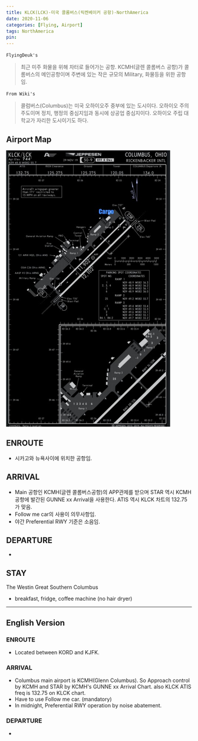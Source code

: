 ```yaml
---
title: KLCK(LCK)-미국 콜롬버스(릭켄베이커 공항)-NorthAmerica
date: 2020-11-06
categories: [Flying, Airport]
tags: NorthAmerica
pin:
---
```



`FlyingDeuk's`
>최근 미주 화물을 위해 차터로 들어가는 공항.
>KCMH(글렌 콜롬버스 공항)가 콜롬버스의 메인공항이며 주변에 있는 작은 규모의 Military, 화물등을 위한 공항임.

`From Wiki's`
>콜럼버스(Columbus)는 미국 오하이오주 중부에 있는 도시이다. 오하이오 주의 주도이며 정치, 행정의 중심지임과 동시에 상공업 중심지이다. 오하이오 주립 대학교가 자리한 도시이기도 하다.

## Airport Map
![lck](/img/flying/airport/lck_ap.jpg)


## ENROUTE
- 시카고와 뉴욕사이에 위치한 공항임.

## ARRIVAL
- Main 공항인 KCMH(글렌 콜롬버스공항)의 APP관제를 받으며 STAR 역시 KCMH공항에 발간된 GUNNE xx Arrival을 사용한다. ATIS 역시 KLCK 차트의 132.75 가 맞음.
- Follow me car의 사용이 의무사항임.
- 야간 Preferential RWY 기준은 소음임.

## DEPARTURE
-

## STAY
The Westin Great Southern Columbus
- breakfast, fridge, coffee machine (no hair dryer)


----------

## English Version

### ENROUTE
- Located between KORD and KJFK.

### ARRIVAL
- Columbus main airport is KCMH(Glenn Columbus). So Approach control by KCMH and STAR by KCMH's GUNNE xx Arrival Chart. also KLCK ATIS freq is 132.75 on KLCK chart.
- Have to use Follow me car. (mandatory)
- In midnight, Preferential RWY operation by noise abatement.

### DEPARTURE
-
